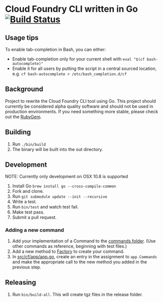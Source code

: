 # Cloud Foundry CLI written in Go [![Build Status](https://travis-ci.org/cloudfoundry/cli.png?branch=master)](https://travis-ci.org/cloudfoundry/cli)

## Usage tips

To enable tab-completion in Bash, you can either:

* Enable tab-completion only for your current shell with `eval "$(cf bash-autocomplete)"`
* Enable it for all users by putting the script in a central sourced location, e.g. `cf bash-autocomplete > /etc/bash_completion.d/cf`

## Background

Project to rewrite the Cloud Foundry CLI tool using Go. This project should currently be considered alpha quality
software and should not be used in production environments. If you need something more stable, please check
out the [RubyGem](https://github.com/cloudfoundry/cf).

## Building
1. Run `./bin/build`
1. The binary will be built into the out directory.

## Development

NOTE: Currently only development on OSX 10.8 is supported

1. Install Go `brew install go --cross-compile-common`
1. Fork and clone.
1. Run `git submodule update --init --recursive`
1. Write a test.
1. Run `bin/test` and watch test fail.
1. Make test pass.
1. Submit a pull request.

### Adding a new command

1. Add your implementation of a Command to the [commands folder](src/cf/commands/). (Use other commands as reference, beginning with test files.)
1. Add a new method to [Factory](src/cf/commands/factory.go) to create your command.
1. In [src/cf/app/app.go](src/cf/app/app.go), create an entry in the assignment to `app.Commands` and make the appropriate call to the new method you added in the previous step.

## Releasing

1. Run `bin/build-all`. This will create tgz files in the release folder.
